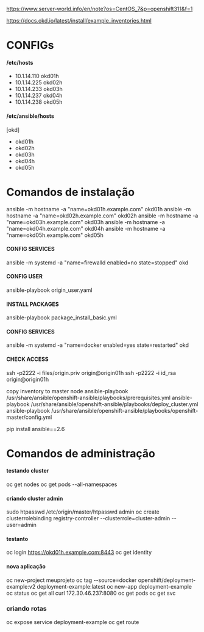 https://www.server-world.info/en/note?os=CentOS_7&p=openshift311&f=1

https://docs.okd.io/latest/install/example_inventories.html

# CONFIGs
#### /etc/hosts
 - 10.1.14.110 okd01h
 - 10.1.14.225 okd02h
 - 10.1.14.233 okd03h
 - 10.1.14.237 okd04h
 - 10.1.14.238 okd05h

#### /etc/ansible/hosts

[okd]
 - okd01h
 - okd02h
 - okd03h
 - okd04h
 - okd05h

# Comandos de instalação
ansible -m hostname -a "name=okd01h.example.com" okd01h
ansible -m hostname -a "name=okd02h.example.com" okd02h
ansible -m hostname -a "name=okd03h.example.com" okd03h
ansible -m hostname -a "name=okd04h.example.com" okd04h
ansible -m hostname -a "name=okd05h.example.com" okd05h

#### CONFIG SERVICES
ansible -m systemd -a "name=firewalld enabled=no state=stopped" okd

#### CONFIG USER
ansible-playbook origin_user.yaml

#### INSTALL PACKAGES
ansible-playbook package_install_basic.yml 

#### CONFIG SERVICES
ansible -m systemd -a "name=docker enabled=yes state=restarted" okd

#### CHECK ACCESS
ssh -p2222 -i files/origin.priv origin@origin01h
ssh -p2222 -i id_rsa origin@origin01h

copy inventory to master node
ansible-playbook /usr/share/ansible/openshift-ansible/playbooks/prerequisites.yml
ansible-playbook /usr/share/ansible/openshift-ansible/playbooks/deploy_cluster.yml
ansible-playbook /usr/share/ansible/openshift-ansible/playbooks/openshift-master/config.yml 

pip install ansible==2.6

# Comandos de administração

#### testando cluster
oc get nodes
oc get pods --all-namespaces

#### criando cluster admin
sudo htpasswd /etc/origin/master/htpasswd admin
oc create clusterrolebinding registry-controller --clusterrole=cluster-admin --user=admin

#### testanto
oc login https://okd01h.example.com:8443
oc get identity

#### nova aplicação
oc new-project meuprojeto
oc tag --source=docker openshift/deployment-example:v2 deployment-example:latest 
oc new-app deployment-example 
oc status
oc get all
curl 172.30.46.237:8080 
oc get pods
oc get svc
### criando rotas
oc expose service deployment-example 
oc get route

